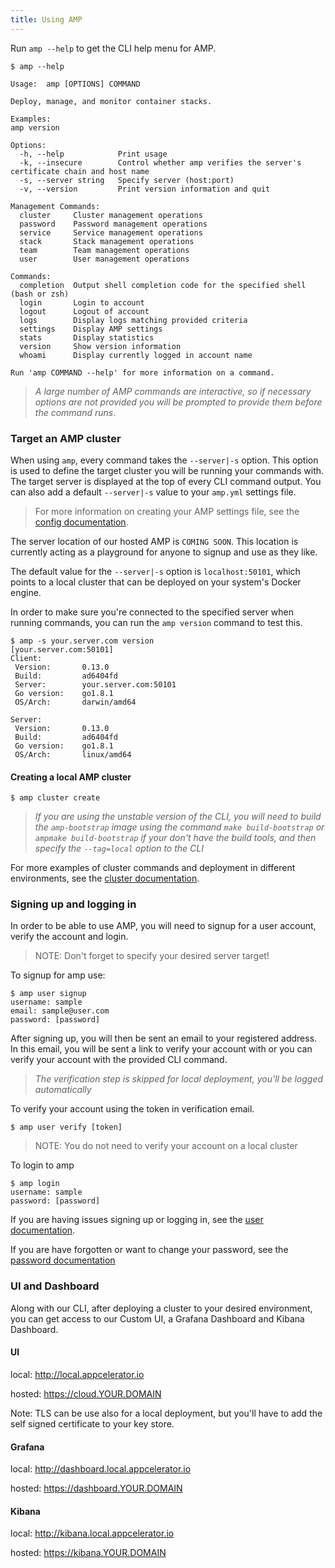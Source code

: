 ```yaml
---
title: Using AMP
---
```


Run `amp --help` to get the CLI help menu for AMP.

```
$ amp --help

Usage:	amp [OPTIONS] COMMAND 

Deploy, manage, and monitor container stacks.

Examples:
amp version

Options:
  -h, --help            Print usage
  -k, --insecure        Control whether amp verifies the server's certificate chain and host name
  -s, --server string   Specify server (host:port)
  -v, --version         Print version information and quit

Management Commands:
  cluster     Cluster management operations
  password    Password management operations
  service     Service management operations
  stack       Stack management operations
  team        Team management operations
  user        User management operations

Commands:
  completion  Output shell completion code for the specified shell (bash or zsh)
  login       Login to account
  logout      Logout of account
  logs        Display logs matching provided criteria
  settings    Display AMP settings
  stats       Display statistics
  version     Show version information
  whoami      Display currently logged in account name

Run 'amp COMMAND --help' for more information on a command.
```

>*A large number of AMP commands are interactive, so if necessary options are not provided
you will be prompted to provide them before the command runs*.

### Target an AMP cluster

When using `amp`, every command takes the `--server|-s` option.
This option is used to define the target cluster you will be running your commands with.
The target server is displayed at the top of every CLI command output.
You can also add a default `--server|-s` value to your `amp.yml` settings file.

>For more information on creating your AMP settings file, see the [config documentation](https://github.com/appcelerator/amp/blob/master/docs/config.md).

The server location of our hosted AMP is `COMING SOON`. This location is currently
acting as a playground for anyone to signup and use as they like.

The default value for the `--server|-s` option is `localhost:50101`, which points to a local
cluster that can be deployed on your system's Docker engine.

In order to make sure you're connected to the specified server when running commands,
you can run the `amp version` command to test this.

```
$ amp -s your.server.com version
[your.server.com:50101]
Client:
 Version:       0.13.0
 Build:         ad6404fd
 Server:        your.server.com:50101
 Go version:    go1.8.1
 OS/Arch:       darwin/amd64

Server:
 Version:       0.13.0
 Build:         ad6404fd
 Go version:    go1.8.1
 OS/Arch:       linux/amd64
```

#### Creating a local AMP cluster

```
$ amp cluster create
```
>*If you are using the unstable version of the CLI, you will need to build the `amp-bootstrap`
image using the command `make build-bootstrap` or `ampmake build-bootstrap` if your don't have the build tools,
and then specify the `--tag=local` option to the CLI*

For more examples of cluster commands and deployment in different environments, see the [cluster documentation](https://github.com/appcelerator/amp/blob/master/docs/cluster.md).

### Signing up and logging in

In order to be able to use AMP, you will need to signup for a user account, verify the account
and login.

>NOTE: Don't forget to specify your desired server target!

To signup for amp use:
```
$ amp user signup
username: sample
email: sample@user.com
password: [password]
```
After signing up, you will then be sent an email to your registered address. In this email, you will
be sent a link to verify your account with or you can verify your account with the provided CLI command.
>*The verification step is skipped for local deployment, you'll be logged automatically*

To verify your account using the token in verification email.
```
$ amp user verify [token]
```
>NOTE: You do not need to verify your account on a local cluster

To login to amp
```
$ amp login
username: sample
password: [password]
```

If you are having issues signing up or logging in, see the [user documentation](https://github.com/appcelerator/amp/blob/master/docs/user.md).

If you are have forgotten or want to change your password, see the [password documentation](https://github.com/appcelerator/amp/blob/master/docs/password.md)

### UI and Dashboard

Along with our CLI, after deploying a cluster to your desired environment, you can get access to our Custom
UI, a Grafana Dashboard and Kibana Dashboard.

#### UI

local: http://local.appcelerator.io

hosted: https://cloud.YOUR.DOMAIN

Note: TLS can be use also for a local deployment, but you'll have to add the self signed certificate to your key store.

#### Grafana

local: http://dashboard.local.appcelerator.io

hosted: https://dashboard.YOUR.DOMAIN

#### Kibana

local:  http://kibana.local.appcelerator.io

hosted:  https://kibana.YOUR.DOMAIN
